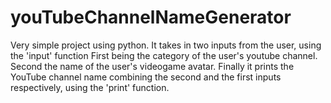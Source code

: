 # youTubeChannelNameGenerator
Very simple project using python. 
It takes in two inputs from the user, using the 'input' function
First being the category of the user's youtube channel.
Second the name of the user's videogame avatar.
Finally it prints the YouTube channel name combining the second and the first inputs respectively, using the 'print' function.


